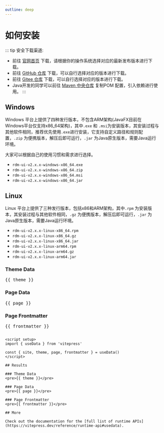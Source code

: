 ```yaml
---
outline: deep
---
```


# 如何安装
::: tip 安全下载渠道:
- 前往 [官网首页](/zh/) 下载，请根据你的操作系统选择对应的最新发布版本进行下载。
- 前往 [GitHub 仓库](https://github.com/tanhuang2016/RedisFX/releases) 下载，可以自行选择对应的版本进行下载。
- 前往 [Gitee 仓库](https://gitee.com/tanhuang2016/RedisFX) 下载，可以自行选择对应的版本进行下载。
- Java开发的同学可以前往 [Maven 中央仓库](https://central.sonatype.com/artifact/io.github.tanhuang2016/rdm-ui) 复制POM 配置，引入依赖进行使用。
:::

## Windows
Windows 平台上提供了四种发行版本，不包含ARM架构(JavaFX目前在Windows平台仅支持x86_64架构)，其中`.exe` 和 `.msi`为安装版本，其安装过程与其他软件相同，推荐优先使用`.exe`进行安装，它支持自定义路径和规则配置，`.zip` 为便携版本，解压后即可运行，`.jar` 为Java原生版本，需要Java运行环境。


大家可以根据自己的使用习惯和需求进行选择。
-  `rdm-ui-v2.x.x-windows-x86_64.exe`
-  `rdm-ui-v2.x.x-windows-x86_64.zip` 
-  `rdm-ui-v2.x.x-windows-x86_64.msi` 
-  `rdm-ui-v2.x.x-windows-x86_64.jar` 

## Linux
Linux 平台上提供了三种发行版本，包括x86和ARM架构，其中`.rpm` 为安装版本，其安装过程与其他软件相同，`.gz` 为便携版本，解压后即可运行，`.jar` 为Java原生版本，需要Java运行环境。


-  `rdm-ui-v2.x.x-linux-x86_64.rpm`
-  `rdm-ui-v2.x.x-linux-x86_64.gz` 
-  `rdm-ui-v2.x.x-linux-x86_64.jar` 
-  `rdm-ui-v2.x.x-linux-arm64.rpm`
-  `rdm-ui-v2.x.x-linux-arm64.gz` 
-  `rdm-ui-v2.x.x-linux-arm64.jar` 

### Theme Data
<pre>{{ theme }}</pre>

### Page Data
<pre>{{ page }}</pre>

### Page Frontmatter
<pre>{{ frontmatter }}</pre>
```

<script setup>
import { useData } from 'vitepress'

const { site, theme, page, frontmatter } = useData()
</script>

## Results

### Theme Data
<pre>{{ theme }}</pre>

### Page Data
<pre>{{ page }}</pre>

### Page Frontmatter
<pre>{{ frontmatter }}</pre>

## More

Check out the documentation for the [full list of runtime APIs](https://vitepress.dev/reference/runtime-api#usedata).
